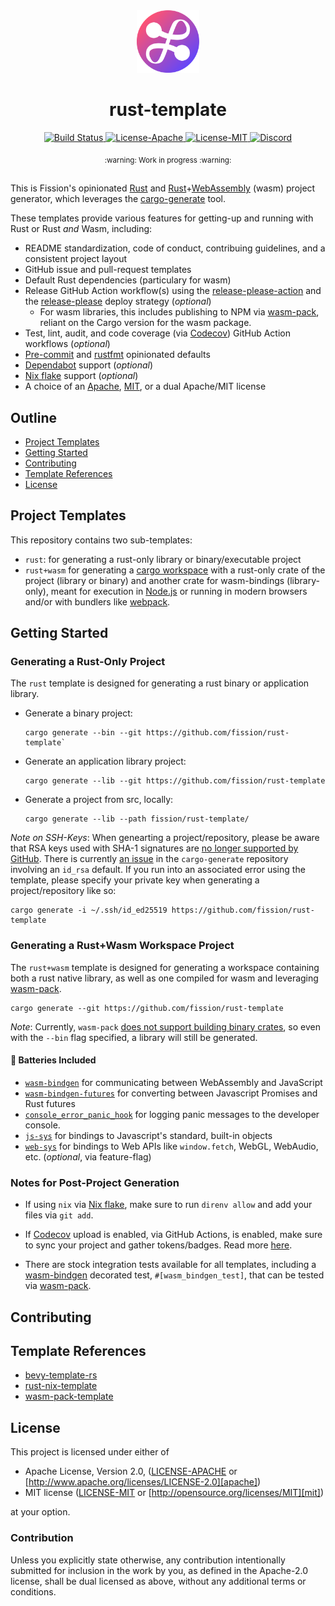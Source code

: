 <div align="center">
  <a href="https://github.com/fission-codes/rust-template" target="_blank">
    <img src="./assets/logo.png" alt="rust-template Logo" width="100"></img>
  </a>

  <h1 align="center">rust-template</h1>

  <p>
    <a href="https://github.com/fission-codes/rust-template/actions?query=">
      <img src="https://github.com/fission-codes/rust-template/actions/workflows/build.yml/badge.svg" alt="Build Status">
    </a>
    <a href="./LICENSE-APACHE">
      <img src="https://img.shields.io/badge/License-Apache%202.0-blue.svg" alt="License-Apache">
    </a>
    <a href="./LICENSE-MIT">
      <img src="https://img.shields.io/badge/License-MIT-blue.svg" alt="License-MIT">
    </a>
    <a href="https://discord.gg/AunfpqKUHU">
      <img src="https://img.shields.io/static/v1?label=Discord&message=join%20us!&color=mediumslateblue" alt="Discord">
    </a>
  </p>
</div>

<div align="center"><sub>:warning: Work in progress :warning:</sub></div>

##

This is Fission's opinionated [Rust][rust] and [Rust][rust]+[WebAssembly][wasm]
(wasm) project generator, which leverages the [cargo-generate][cargo-generate]
tool.

These templates provide various features for getting-up and running with Rust or
Rust *and* Wasm, including:

* README standardization, code of conduct, contribuing guidelines, and
  a consistent project layout
* GitHub issue and pull-request templates
* Default Rust dependencies (particulary for wasm)
* Release GitHub Action workflow(s) using the
  [release-please-action][release-please-action] and the
  [release-please][release-please] deploy strategy (*optional*)
  * For wasm libraries, this includes publishing to NPM via
    [wasm-pack][wasm-pack], reliant on the Cargo version for the wasm package.
* Test, lint, audit, and code coverage (via [Codecov][codecov]) GitHub Action
  workflows (*optional*)
* [Pre-commit][pre-commit] and [rustfmt][rustfmt] opinionated defaults
* [Dependabot][dependabot] support (*optional*)
* [Nix flake][nix-flake] support (*optional*)
* A choice of an [Apache][apache], [MIT][mit], or a dual Apache/MIT license

## Outline

- [Project Templates](#project-templates)
- [Getting Started](#getting-started)
- [Contributing](#contributing)
- [Template References](#template-references)
- [License](#license)

## Project Templates

This repository contains two sub-templates:

* `rust`: for generating a rust-only library or binary/executable project
* `rust+wasm` for generating a [cargo workspace][cargo-workspace]
  with a rust-only crate of the project (library or binary) and another crate
  for wasm-bindings (library-only), meant for execution in [Node.js][node-js]
  or running in modern browsers and/or with bundlers like [webpack][webpack].

## Getting Started

### Generating a Rust-Only Project

The `rust` template is designed for generating a rust binary or application
library.

- Generate a binary project:

  ``` console
  cargo generate --bin --git https://github.com/fission/rust-template`
  ```

- Generate an application library project:

  ``` console
  cargo generate --lib --git https://github.com/fission/rust-template
  ```

- Generate a project from src, locally:

  ``` console
  cargo generate --lib --path fission/rust-template/
  ```

*Note on SSH-Keys*: When genearting a project/repository, please be aware
that RSA keys used with SHA-1 signatures are [no longer supported by
GitHub][github-rsa]. There is currently [an issue][cargo-generate-issue] in the
`cargo-generate` repository involving an `id_rsa` default. If you run into an
associated error using the template, please specify your private key when
generating a project/repository like so:

```console
cargo generate -i ~/.ssh/id_ed25519 https://github.com/fission/rust-template
```

### Generating a Rust+Wasm Workspace Project

The `rust+wasm` template is designed for generating a workspace containing both
a rust native library, as well as one compiled for wasm and leveraging
[wasm-pack][wasm-pack].

```console
cargo generate --git https://github.com/fission/rust-template
```

*Note*: Currently, `wasm-pack` [does not support building binary
 crates][no-binary], so even with the `--bin` flag specified, a library
will still be generated.

#### 🔋 Batteries Included

- [`wasm-bindgen`][wasm-bindgen] for communicating
  between WebAssembly and JavaScript
- [`wasm-bindgen-futures`][wasm-bindgen-futures] for converting between
  Javascript Promises and Rust futures
- [`console_error_panic_hook`][console-hook]
  for logging panic messages to the developer console.
- [`js-sys`][js-sys] for bindings to Javascript's standard, built-in
  objects
- [`web-sys`][web-sys] for bindings to Web APIs like `window.fetch`, WebGL,
  WebAudio, etc. (*optional*, via feature-flag)

### Notes for Post-Project Generation

- If using `nix` via [Nix flake][nix-flake], make sure to run `direnv allow`
  and add your files via `git add`.

- If [Codecov][codecov] upload is enabled, via GitHub Actions, is enabled, make
  sure to sync your project and gather tokens/badges. Read more
  [here][codecov-quick].

- There are stock integration tests available for all templates, including
  a [wasm-bindgen][wasm-bindgen] decorated test, `#[wasm_bindgen_test]`, that
  can be tested via [wasm-pack][wasm-pack].

## Contributing

## Template References

- [bevy-template-rs][bevy-template]
- [rust-nix-template][rust-nix-template]
- [wasm-pack-template][wasm-pack-template]

## License
This project is licensed under either of

- Apache License, Version 2.0, ([LICENSE-APACHE](./LICENSE-APACHE) or
  [http://www.apache.org/licenses/LICENSE-2.0][apache])
- MIT license ([LICENSE-MIT](./LICENSE-MIT) or
  [http://opensource.org/licenses/MIT][mit])

at your option.

### Contribution

Unless you explicitly state otherwise, any contribution intentionally
submitted for inclusion in the work by you, as defined in the Apache-2.0
license, shall be dual licensed as above, without any additional terms or
conditions.

[apache]: https://www.apache.org/licenses/LICENSE-2.0
[bevy-template]: https://github.com/taurr/bevy-template-rs
[cargo-generate]: https://github.com/cargo-generate/cargo-generate
[cargo-generate-issue]: https://github.com/cargo-generate/cargo-generate/issues/384
[cargo-workspace]: https://doc.rust-lang.org/cargo/reference/workspaces.html
[codecov]: https://about.codecov.io/
[codecov-quick]: https://docs.codecov.com/docs/quick-start
[console-hook]: https://github.com/rustwasm/console_error_panic_hook
[dependabot]: https://github.com/dependabot
[github-rsa]: https://github.blog/2021-09-01-improving-git-protocol-security-github/
[js-sys]: https://docs.rs/js-sys/latest/js_sys/
[mit]: http://opensource.org/licenses/MIT
[nix-flake]: https://nixos.wiki/wiki/Flakes
[node-js]: https://nodejs.dev/en/
[no-binary]: https://github.com/rustwasm/wasm-pack/issues/734
[pre-commit]: https://pre-commit.com/
[release-please]: https://github.com/googleapis/release-please
[release-please-action]: https://github.com/google-github-actions/release-please-action
[rust]: https://www.rust-lang.org/
[rust-nix-template]: https://github.com/nerosnm/rust-nix-template
[rustfmt]: https://github.com/rust-lang/rustfmt
[wasm]: https://webassembly.org/
[wasm-bindgen]: https://github.com/rustwasm/wasm-bindgen
[wasm-bindgen-futures]: https://rustwasm.github.io/wasm-bindgen/api/wasm_bindgen_futures/
[wasm-pack]: https://rustwasm.github.io/docs/wasm-pack/
[wasm-pack-template]: https://github.com/rustwasm/wasm-pack-template
[webpack]: https://webpack.js.org/
[web-sys]: https://rustwasm.github.io/wasm-bindgen/api/web_sys/
